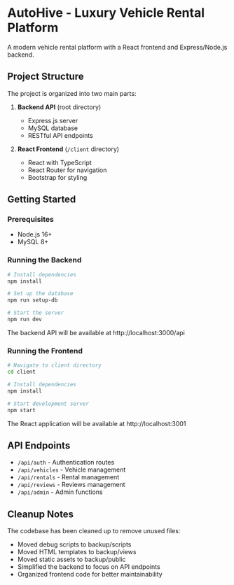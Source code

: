 # AutoHive - Luxury Vehicle Rental Platform

A modern vehicle rental platform with a React frontend and Express/Node.js backend.

## Project Structure

The project is organized into two main parts:

1. **Backend API** (root directory)
   - Express.js server
   - MySQL database
   - RESTful API endpoints

2. **React Frontend** (`/client` directory)
   - React with TypeScript
   - React Router for navigation
   - Bootstrap for styling

## Getting Started

### Prerequisites

- Node.js 16+
- MySQL 8+

### Running the Backend

```bash
# Install dependencies
npm install

# Set up the database
npm run setup-db

# Start the server
npm run dev
```

The backend API will be available at http://localhost:3000/api

### Running the Frontend

```bash
# Navigate to client directory
cd client

# Install dependencies
npm install

# Start development server
npm start
```

The React application will be available at http://localhost:3001

## API Endpoints

- `/api/auth` - Authentication routes
- `/api/vehicles` - Vehicle management
- `/api/rentals` - Rental management
- `/api/reviews` - Reviews management
- `/api/admin` - Admin functions

## Cleanup Notes

The codebase has been cleaned up to remove unused files:

- Moved debug scripts to backup/scripts
- Moved HTML templates to backup/views
- Moved static assets to backup/public
- Simplified the backend to focus on API endpoints
- Organized frontend code for better maintainability
